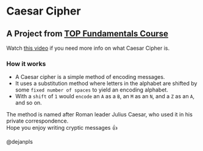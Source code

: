 # Caesar Cipher 

## A Project from <a href="https://www.theodinproject.com/lessons/ruby-caesar-cipher">TOP Fundamentals Course</a>

Watch <a href="https://www.youtube.com/watch?v=36xNpbosfTY">this video</a> if you need more info on what Caesar Cipher is.

### How it works
* A Caesar cipher is a simple method of encoding messages. 
* It uses a substitution method where letters in the alphabet are shifted by some ```fixed number of spaces``` to yield an encoding alphabet. 
* With a ```shift``` of ```1``` would ```encode``` an ```A``` as a ```B```, an ```M``` as an ```N```, and a ```Z``` as an ```A```, and so on.

The method is named after Roman leader Julius Caesar, who used it in his private correspondence.  
Hope you enjoy writing cryptic messages :+1:

@dejanpls